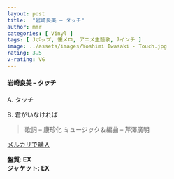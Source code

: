 ```yaml
---
layout: post
title:  "岩崎良美 – タッチ"
author: mmr
categories: [ Vinyl ]
tags: [ Jポップ, 懐メロ, アニメ主題歌, 7インチ ]
image: ../assets/images/Yoshimi Iwasaki - Touch.jpg
rating: 3.5
v-rating: VG
---
```


#### 岩崎良美 – タッチ

A. タッチ

B. 君がいなければ

> 歌詞 – 康珍化
ミュージック＆編曲 – 芹澤廣明


[メルカリで購入](https://jp.mercari.com/item/m57717219386)

<div class="mt-4 mb-4 d-flex align-items-center">
<strong class="mr-1">盤質: EX</strong>
</div>
<div class="mt-4 mb-4 d-flex align-items-center">
<strong class="mr-1">ジャケット: EX</strong>
</div>
